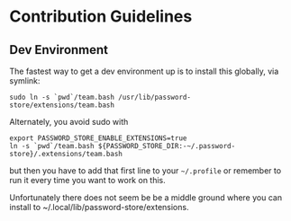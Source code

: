# Contribution Guidelines

## Dev Environment

The fastest way to get a dev environment up is to install this globally, via symlink:

```
sudo ln -s `pwd`/team.bash /usr/lib/password-store/extensions/team.bash 
```

Alternately, you avoid sudo with

```
export PASSWORD_STORE_ENABLE_EXTENSIONS=true
ln -s `pwd`/team.bash ${PASSWORD_STORE_DIR:-~/.password-store}/.extensions/team.bash
```

but then you have to add that first line to your `~/.profile` or remember to run it every time you want to work on this.

Unfortunately there does not seem be be a middle ground where you can install to ~/.local/lib/password-store/extensions.
